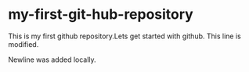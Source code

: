 # my-first-git-hub-repository
This is my first github repository.Lets get started with github.
This line is modified.

Newline was added locally.
